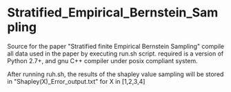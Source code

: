 # Stratified_Empirical_Bernstein_Sampling
Source for the paper "Stratified finite Empirical Bernstein Sampling"
compile all data used in the paper by executing run.sh script.
required is a version of Python 2.7+, and gnu C++ compiler under posix compliant system.

After running ruh.sh, the results of the shapley value sampling will be stored in "Shapley(X)_Error_output.txt" for X in [1,2,3,4]

